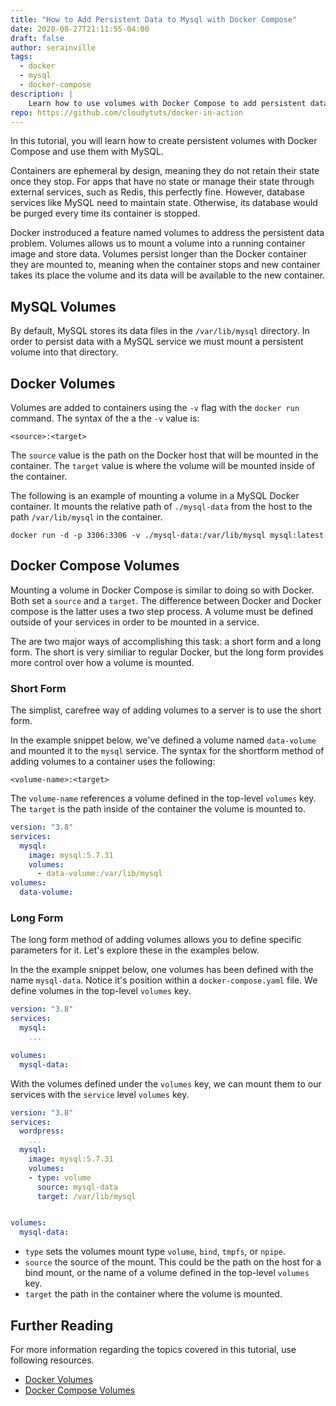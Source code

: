 ```yaml
---
title: "How to Add Persistent Data to Mysql with Docker Compose"
date: 2020-08-27T21:11:55-04:00
draft: false
author: serainville
tags:
  - docker
  - mysql
  - docker-compose
description: |
    Learn how to use volumes with Docker Compose to add persistent data for MySQL to your containerized database workloads.
repo: https://github.com/cloudytuts/docker-in-action
---
```

In this tutorial, you will learn how to create persistent volumes with Docker Compose and use them with MySQL. 

Containers are ephemeral by design, meaning they do not retain their state once they stop. For apps that have no state or manage their state through external services, such as Redis, this perfectly fine. However, database services like MySQL need to maintain state. Otherwise, its database would be purged every time its container is stopped.

Docker instroduced a feature named volumes to address the persistent data problem. Volumes allows us to mount a volume into a running container image and store data. Volumes persist longer than the Docker container they are mounted to, meaning when the container stops and new container takes its place the volume and its data will be available to the new container.

## MySQL Volumes
By default, MySQL stores its data files in the `/var/lib/mysql` directory. In order to persist data with a MySQL service we must mount a persistent volume into that directory. 

## Docker Volumes
Volumes are added to containers using the `-v` flag with the `docker run` command. The syntax of the a the `-v` value is:

```shell
<source>:<target>
```

The `source` value is the path on the Docker host that will be mounted in the container. The `target` value is where the volume will be mounted inside of the container.

The following is an example of mounting a volume in a MySQL Docker container. It mounts the relative path of `./mysql-data` from the host to the path `/var/lib/mysql` in the container.

```shell
docker run -d -p 3306:3306 -v ./mysql-data:/var/lib/mysql mysql:latest
```


## Docker Compose Volumes
Mounting a volume in Docker Compose is similar to doing so with Docker. Both set a `source` and a `target`. The difference between Docker and Docker compose is the latter uses a two step process. A volume must be defined outside of your services in order to be mounted in a service.

The are two major ways of accomplishing this task: a short form and a long form. The short is very similiar to regular Docker, but the long form provides more control over how a volume is mounted.

### Short Form
The simplist, carefree way of adding volumes to a server is to use the short form. 

In the example snippet below, we've defined a volume named `data-volume` and mounted it to the `mysql` service. The syntax for the shortform method of adding volumes to a container uses the following:
```text
<volume-name>:<target>
```

The `volume-name` references a volume defined in the top-level `volumes` key. The `target` is the path inside of the container the volume is mounted to.

```yaml
version: "3.8"
services:
  mysql:
    image: mysql:5.7.31
    volumes:
      - data-volume:/var/lib/mysql
volumes:
  data-volume:
```


### Long Form
The long form method of adding volumes allows you to define specific parameters for it. Let's explore these in the examples below.

In the the example snippet below, one volumes has been defined with the name `mysql-data`. Notice it's position within a `docker-compose.yaml` file. We define volumes in the top-level `volumes` key.

```yaml
version: "3.8"
services:
  mysql:
    ...

volumes:
  mysql-data:
```

With the volumes defined under the `volumes` key, we can mount them to our services with the `service` level `volumes` key.

```yaml
version: "3.8"
services:
  wordpress:
    ...
  mysql:
    image: mysql:5.7.31
    volumes:
    - type: volume
      source: mysql-data
      target: /var/lib/mysql


volumes:
  mysql-data:
```

* `type` sets the volumes mount type `volume`, `bind`, `tmpfs`, or `npipe`.
* `source` the source of the mount. This could be the path on the host for a bind mount, or the name of a volume defined in the top-level `volumes` key.
* `target` the path in the container where the volume is mounted.


## Further Reading
For more information regarding the topics covered in this tutorial, use following resources.
* [Docker Volumes](https://docs.docker.com/storage/volumes/)
* [Docker Compose Volumes](https://docs.docker.com/compose/compose-file/#volumes)
